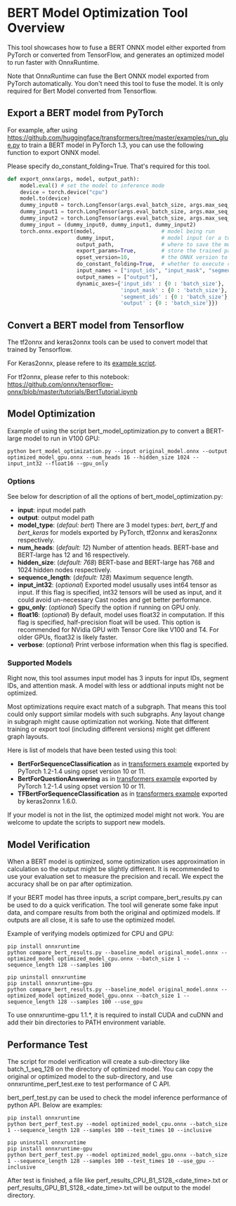 # BERT Model Optimization Tool Overview

This tool showcases how to fuse a BERT ONNX model either exported from PyTorch or converted from TensorFlow, and generates an optimized model to run faster with OnnxRuntime.

Note that OnnxRuntime can fuse the Bert ONNX model exported from PyTorch automatically. You don't need this tool to fuse the model. It is only required for Bert Model converted from Tensorflow. 

## Export a BERT model from PyTorch
For example, after using https://github.com/huggingface/transformers/tree/master/examples/run_glue.py to train a BERT model in PyTorch 1.3, you can use the following function to export ONNX model. 

Please specify do_constant_folding=True. That's required for this tool.

```python
def export_onnx(args, model, output_path):
    model.eval() # set the model to inference mode
    device = torch.device("cpu")
    model.to(device)
    dummy_input0 = torch.LongTensor(args.eval_batch_size, args.max_seq_length).fill_(1).to(device)
    dummy_input1 = torch.LongTensor(args.eval_batch_size, args.max_seq_length).fill_(1).to(device)
    dummy_input2 = torch.LongTensor(args.eval_batch_size, args.max_seq_length).fill_(0).to(device)
    dummy_input = (dummy_input0, dummy_input1, dummy_input2)
    torch.onnx.export(model,                     # model being run
                      dummy_input,               # model input (or a tuple for multiple inputs)
                      output_path,               # where to save the model (can be a file or file-like object)
                      export_params=True,        # store the trained parameter weights inside the model file
                      opset_version=10,          # the ONNX version to export the model to
                      do_constant_folding=True,  # whether to execute constant folding for optimization
                      input_names = ["input_ids", "input_mask", "segment_ids"],
                      output_names = ["output"],
                      dynamic_axes={'input_ids' : {0 : 'batch_size'},    # variable lenght axes
                                    'input_mask' : {0 : 'batch_size'},
                                    'segment_ids' : {0 : 'batch_size'},
                                    'output' : {0 : 'batch_size'}})
```

## Convert a BERT model from Tensorflow

The tf2onnx and keras2onnx tools can be used to convert model that trained by Tensorflow.

For Keras2onnx, please refere to its [example script](https://github.com/onnx/keras-onnx/blob/master/applications/nightly_build/test_transformers.py).

For tf2onnx, please refer to this notebook: https://github.com/onnx/tensorflow-onnx/blob/master/tutorials/BertTutorial.ipynb


## Model Optimization

Example of using the script bert_model_optimization.py to convert a BERT-large model to run in V100 GPU:
```console
python bert_model_optimization.py --input original_model.onnx --output optimized_model_gpu.onnx --num_heads 16 --hidden_size 1024 --input_int32 --float16 --gpu_only
```

### Options

See below for description of all the options of bert_model_optimization.py:

- **input**: input model path
- **output**: output model path
- **model_type**: (*defaul: bert*)
    There are 3 model types: *bert*, *bert_tf* and *bert_keras* for models exported by PyTorch, tf2onnx and keras2onnx respectively.
- **num_heads**: (*default: 12*)
    Number of attention heads. BERT-base and BERT-large has 12 and 16 respectively.
- **hidden_size**: (*default: 768*)
    BERT-base and BERT-large has 768 and 1024 hidden nodes respectively.
- **sequence_length**: (*default: 128*)
    Maximum sequence length.
- **input_int32**: (*optional*)
    Exported model ususally uses int64 tensor as input. If this flag is specified, int32 tensors will be used as input, and it could avoid un-necessary Cast nodes and get better performance.
- **gpu_only**: (*optional*)
    Specify the option if running on GPU only.
- **float16**: (*optional*)
    By default, model uses float32 in computation. If this flag is specified, half-precision float will be used. This option is recommended for NVidia GPU with Tensor Core like V100 and T4. For older GPUs, float32 is likely faster.
- **verbose**: (*optional*)
    Print verbose information when this flag is specified.

### Supported Models

Right now, this tool assumes input model has 3 inputs for input IDs, segment IDs, and attention mask. A model with less or addtional inputs might not be optimized.

Most optimizations require exact match of a subgraph. That means this tool could only support similar models with such subgraphs. Any layout change in subgraph might cause optimization not working. Note that different training or export tool (including different versions) might get different graph layouts.

Here is list of models that have been tested using this tool:
- **BertForSequenceClassification** as in [transformers example](https://github.com/huggingface/transformers/blob/master/examples/run_glue.py) exported by PyTorch 1.2-1.4 using opset version 10 or 11.
- **BertForQuestionAnswering** as in [transformers example](https://github.com/huggingface/transformers/blob/master/examples/run_squad.py) exported by PyTorch 1.2-1.4 using opset version 10 or 11.
- **TFBertForSequenceClassification** as in [transformers example](https://github.com/huggingface/transformers/blob/master/examples/run_tf_glue.py) exported by keras2onnx 1.6.0.

If your model is not in the list, the optimized model might not work. You are welcome to update the scripts to support new models.

## Model Verification

When a BERT model is optimized, some optimization uses approximation in calculation so the output might be slightly different. It is recommended to use your evaluation set to measure the precision and recall. We expect the accuracy shall be on par after optimization.

If your BERT model has three inputs, a script compare_bert_results.py can be used to do a quick verification. The tool will generate some fake input data, and compare results from both the original and optimized models. If outputs are all close, it is safe to use the optimized model.

Example of verifying models optimized for CPU and GPU:

```console
pip install onnxruntime
python compare_bert_results.py --baseline_model original_model.onnx --optimized_model optimized_model_cpu.onnx --batch_size 1 --sequence_length 128 --samples 100

pip uninstall onnxruntime
pip install onnxruntime-gpu
python compare_bert_results.py --baseline_model original_model.onnx --optimized_model optimized_model_gpu.onnx --batch_size 1 --sequence_length 128 --samples 100 --use_gpu
```

To use onnxruntime-gpu 1.1.*, it is required to install CUDA and cuDNN and add their bin directories to PATH environment variable.

## Performance Test

The script for model verification will create a sub-directory like batch_1_seq_128 on the directory of optimized model. You can copy the original or optimized model to the sub-directory, and use onnxruntime_perf_test.exe to test performance of C API.

bert_perf_test.py can be used to check the model inference performance of python API. Below are examples:

```console
pip install onnxruntime
python bert_perf_test.py --model optimized_model_cpu.onnx --batch_size 1 --sequence_length 128 --samples 100 --test_times 10 --inclusive

pip uninstall onnxruntime
pip install onnxruntime-gpu
python bert_perf_test.py --model optimized_model_gpu.onnx --batch_size 1 --sequence_length 128 --samples 100 --test_times 10 --use_gpu --inclusive
```

After test is finished, a file like perf_results_CPU_B1_S128_<date_time>.txt or perf_results_GPU_B1_S128_<date_time>.txt will be output to the model directory.

